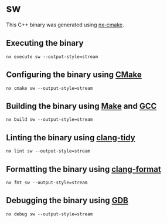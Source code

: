 # sw

This C++ binary was generated using [nx-cmake](https://www.npmjs.com/package/nx-cmake).

## Executing the binary

```shell
nx execute sw --output-style=stream
```

## Configuring the binary using [CMake](https://cmake.org/cmake/help/latest/index.html)

```shell
nx cmake sw --output-style=stream
```

## Building the binary using [Make](https://www.gnu.org/software/make/manual/make.html) and [GCC](https://gcc.gnu.org/onlinedocs/)

```shell
nx build sw --output-style=stream
```

## Linting the binary using [clang-tidy](https://clang.llvm.org/extra/clang-tidy/)

```shell
nx lint sw --output-style=stream
```

## Formatting the binary using [clang-format](https://clang.llvm.org/docs/ClangFormat.html)

```shell
nx fmt sw --output-style=stream
```

## Debugging the binary using [GDB](https://sourceware.org/gdb/documentation/)

```shell
nx debug sw --output-style=stream
```
